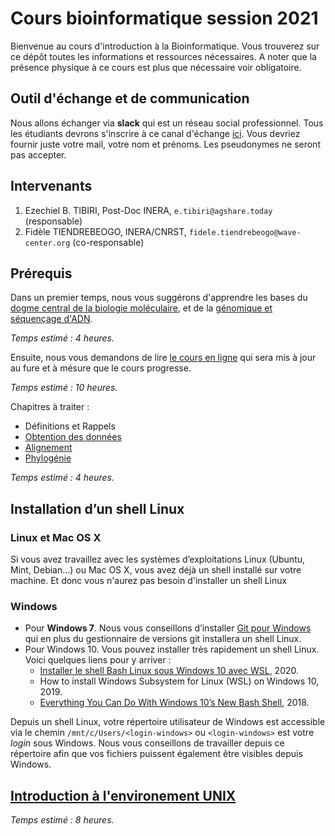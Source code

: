 # Cours bioinformatique session 2021
Bienvenue au cours d'introduction à la Bioinformatique. Vous trouverez sur ce dépôt toutes les informations et ressources nécessaires. A noter que la présence physique à ce cours est plus que nécessaire voir obligatoire.

## Outil d'échange et de communication
Nous allons échanger via **slack** qui est un réseau social professionnel. Tous les étudiants devrons s'inscrire à ce canal d'échange [ici](https://master-dbm.slack.com/archives/C021420EZKQ). Vous devriez fournir juste votre mail, votre nom et prénoms. Les pseudonymes ne seront pas accepter.

## Intervenants

1. Ezechiel B. TIBIRI, Post-Doc INERA, `e.tibiri@agshare.today` (responsable)
2. Fidèle TIENDREBEOGO, INERA/CNRST, `fidele.tiendrebeogo@wave-center.org` (co-responsable)

## Prérequis

Dans un premier temps, nous vous suggérons d'apprendre les bases du [dogme central de la biologie moléculaire](http://www.foad-mooc.auf.org/IMG/pdf/uec2_cours_biologie_moleculaire_diapos.compressed.pdf), et de la  [génomique et séquençage d'ADN](https://github.com/Ezechiel-Tibiri/Cours_bioinformatique_2020/blob/main/TD_G%C3%A9nomique%20et%20s%C3%A9quen%C3%A7age.pdf).

*Temps estimé : 4 heures.*

Ensuite, nous vous demandons de lire [le cours en ligne](https://github.com/Ezechiel-Tibiri/Cours_bioinformatique_2020/blob/main/Cours_bioinformatique_octobre_2020.pdf) qui sera mis à jour au fure et à mésure que le cours progresse.

*Temps estimé : 10 heures.*

Chapitres à traiter :

* Définitions et Rappels
* [Obtention des données](https://www.ncbi.nlm.nih.gov/)
* [Alignement](https://github.com/Ezechiel-Tibiri/Cours_bioinformatique_2020/blob/main/alignement.md)
* [Phylogénie](https://github.com/Ezechiel-Tibiri/Cours_bioinformatique_2020/blob/main/data_HIV.zip)

*Temps estimé : 4 heures.*
## Installation d’un shell Linux
### Linux et Mac OS X
Si vous avez travaillez avec les systèmes d’exploitations Linux (Ubuntu, Mint, Debian…) ou Mac OS X, vous avez déjà un shell installé sur votre machine. Et donc vous n'aurez pas besoin d'installer un shell Linux
### Windows
* Pour **Windows 7**. Nous vous conseillons d’installer [Git pour Windows](https://github.com/git-for-windows/git/releases/tag/v2.31.1.windows.1) qui en plus du gestionnaire de versions git installera un shell Linux.
* Pour Windows 10. Vous pouvez installer très rapidement un shell Linux. Voici quelques liens pour y arriver :
  * [Installer le shell Bash Linux sous Windows 10 avec WSL](https://www.youtube.com/watch?v=CyG16N3GJWo), 2020.
  * How to install Windows Subsystem for Linux (WSL) on Windows 10, 2019.
  * [Everything You Can Do With Windows 10’s New Bash Shell](https://www.howtogeek.com/265900/everything-you-can-do-with-windows-10s-new-bash-shell/), 2018.

Depuis un shell Linux, votre répertoire utilisateur de Windows est accessible via le chemin `/mnt/c/Users/<login-windows>` ou `<login-windows>` est votre *login* sous Windows. Nous vous conseillons de travailler depuis ce répertoire afin que vos fichiers puissent également être visibles depuis Windows.
## [Introduction à l'environement UNIX](https://github.com/Ezechiel-Tibiri/GNU-LINUX)
*Temps estimé : 8 heures.*
